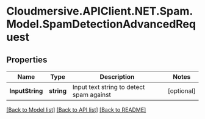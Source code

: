 # Cloudmersive.APIClient.NET.Spam.Model.SpamDetectionAdvancedRequest
## Properties

Name | Type | Description | Notes
------------ | ------------- | ------------- | -------------
**InputString** | **string** | Input text string to detect spam against | [optional] 

[[Back to Model list]](../README.md#documentation-for-models) [[Back to API list]](../README.md#documentation-for-api-endpoints) [[Back to README]](../README.md)

